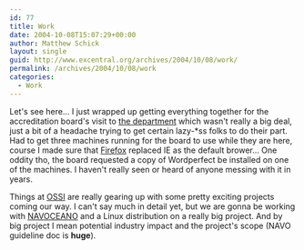 ```yaml
---
id: 77
title: Work
date: 2004-10-08T15:07:29+00:00
author: Matthew Schick
layout: single
guid: http://www.excentral.org/archives/2004/10/08/work/
permalink: /archives/2004/10/08/work
categories:
  - Work
---
```

Let's see here...  I just wrapped up getting everything together for the accreditation board's visit to <a href="http://www.usm.edu/css/" target="_parent">the department</a> which wasn't really a big deal, just a bit of a headache trying to get certain lazy-*ss folks to do their part.  Had to get three machines running for the board to use while they are here, course I made sure that <a href="http://www.mozilla.org/products/firefox/index.html" target="_parent">Firefox</a> replaced IE as the default brower...  One oddity tho, the board requested a copy of Wordperfect be installed on one of the machines.  I haven't really seen or heard of anyone messing with it in years.

Things at <a href="http://www.oss-institute.org/" target="_parent">OSSI</a> are really gearing up with some pretty exciting projects coming our way.  I can't say much in detail yet, but we are gonna be working with <a href="https://www.navo.navy.mil/" target="_parent">NAVOCEANO</a> and a Linux distribution on a really big project.  And by big project I mean potential industry impact and the project's scope (NAVO guideline doc is <b>huge</b>).